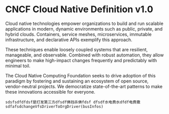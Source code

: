 # CNCF Cloud Native Definition v1.0

Cloud native technologies empower organizations to build and run scalable applications in modern, dynamic environments such as public, private, and hybrid clouds. Containers, service meshes, microservices, immutable infrastructure, and declarative APIs exemplify this approach.

These techniques enable loosely coupled systems that are resilient, manageable, and observable. Combined with robust automation, they allow engineers to make high-impact changes frequently and predictably with minimal toil.

The Cloud Native Computing Foundation seeks to drive adoption of this paradigm by fostering and sustaining an ecosystem of open source, vendor-neutral projects. We democratize state-of-the-art patterns to make these innovations accessible for everyone.



```
sdsfsdfdfdsf是打发第三方dfsdf佛挡杀佛fdsf dfsdf水电费水dfdf电费撒sdfafsdchangeVfsDriverToOrgDriver(busInfos)
```

